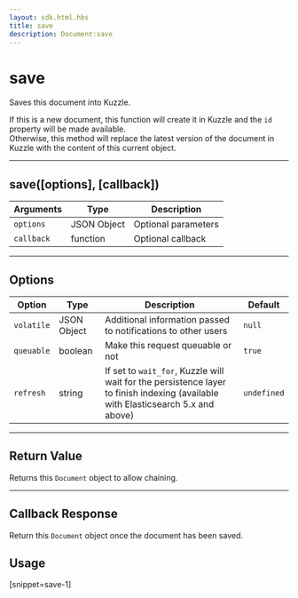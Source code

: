 ```yaml
---
layout: sdk.html.hbs
title: save
description: Document:save
---
```

  

# save
Saves this document into Kuzzle.

If this is a new document, this function will create it in Kuzzle and the ``id`` property will be made available.  
Otherwise, this method will replace the latest version of the document in Kuzzle with the content of this current object.

---

## save([options], [callback])

| Arguments | Type | Description |
|---------------|---------|----------------------------------------|
| ``options`` | JSON Object | Optional parameters |
| ``callback`` | function | Optional callback |

---

## Options

| Option | Type | Description | Default |
|---------------|---------|----------------------------------------|---------|
| ``volatile`` | JSON Object | Additional information passed to notifications to other users | ``null`` |
| ``queuable`` | boolean | Make this request queuable or not  | ``true`` |
| ``refresh`` | string | If set to ``wait_for``, Kuzzle will wait for the persistence layer to finish indexing (available with Elasticsearch 5.x and above) | ``undefined`` |

---

## Return Value

Returns this `Document` object to allow chaining.

---

## Callback Response

Return this `Document` object once the document has been saved.

## Usage

[snippet=save-1]
